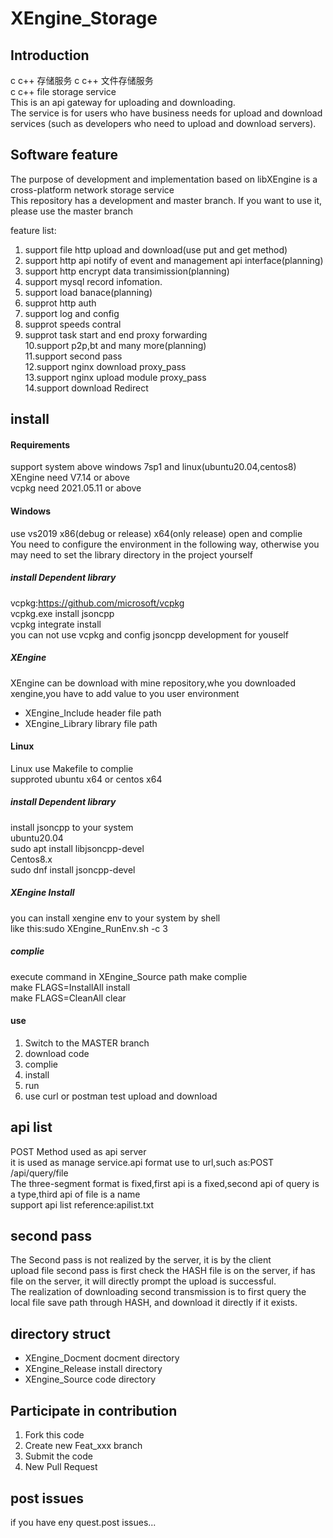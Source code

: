 # XEngine_Storage

## Introduction
c c++ 存储服务 c c++ 文件存储服务  
c c++ file storage service  
This is an api gateway for uploading and downloading.  
The service is for users who have business needs for upload and download services (such as developers who need to upload and download servers).  

## Software feature
The purpose of development and implementation based on libXEngine is a cross-platform network storage service  
This repository has a development and master branch. If you want to use it, please use the master branch  

feature list:  
1. support file http upload and download(use put and get method)  
2. support http api notify of event and management api interface(planning)  
3. support http encrypt data transimission(planning)  
4. support mysql record infomation.  
5. support load banace(planning)  
6. supprot http auth  
7. support log and config  
8. supprot speeds contral  
9. supprot task start and end proxy forwarding    
10.support p2p,bt and many more(planning)  
11.support second pass  
12.support nginx download proxy_pass  
13.support nginx upload module proxy_pass  
14.support download Redirect  

## install

#### Requirements  
support system above windows 7sp1 and linux(ubuntu20.04,centos8)  
XEngine need V7.14 or above  
vcpkg need 2021.05.11 or above  

#### Windows
use vs2019 x86(debug or release) x64(only release) open and complie  
You need to configure the environment in the following way, otherwise you may need to set the library directory in the project yourself  

##### install Dependent library
vcpkg:https://github.com/microsoft/vcpkg   
vcpkg.exe install jsoncpp  
vcpkg integrate install  
you can not use vcpkg and config jsoncpp development for youself   

##### XEngine
XEngine can be download with mine repository,whe you downloaded xengine,you have to add value to you user environment  
- XEngine_Include header file path
- XEngine_Library library file path

#### Linux
Linux use Makefile to complie  
supproted ubuntu x64 or centos x64     

##### install Dependent library
install jsoncpp to your system  
ubuntu20.04  
sudo apt install libjsoncpp-devel  
Centos8.x  
sudo dnf install jsoncpp-devel  

##### XEngine Install
you can install xengine env to your system by shell   
like this:sudo XEngine_RunEnv.sh -c 3  
##### complie
execute command in XEngine_Source path
make complie  
make FLAGS=InstallAll install  
make FLAGS=CleanAll clear  

#### use

1.  Switch to the MASTER branch
2.  download code
3.  complie
4.  install
5.  run
6.  use curl or postman test upload and download

## api list
POST Method used as api server  
it is used as manage service.api format use to url,such as:POST /api/query/file  
The three-segment format is fixed,first api is a fixed,second api of query is a type,third api of file is a name  
support api list reference:apilist.txt  

## second pass
The Second pass is not realized by the server, it is by the client  
upload file second pass is first check the HASH file is on the server, if has file on the server, it will directly prompt the upload is successful.  
The realization of downloading second transmission is to first query the local file save path through HASH, and download it directly if it exists.

## directory struct
- XEngine_Docment  docment directory
- XEngine_Release  install directory
- XEngine_Source   code    directory

## Participate in contribution

1. Fork this code
2. Create new Feat_xxx branch
3. Submit the code
4. New Pull Request

## post issues

if you have eny quest.post issues...
